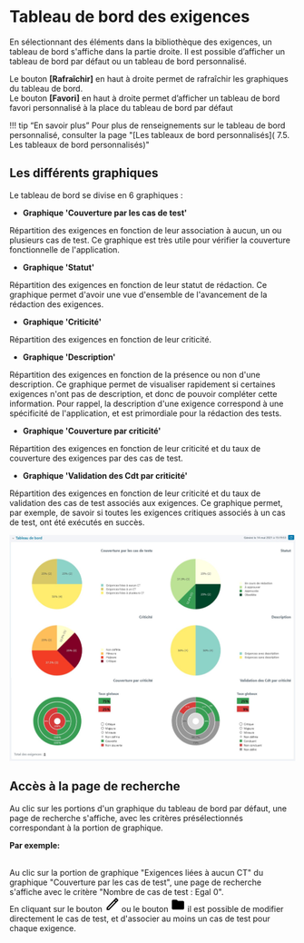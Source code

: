 # Tableau de bord des exigences

En sélectionnant des éléments dans la bibliothèque des exigences, un tableau de bord s'affiche dans la partie droite. Il est possible d’afficher un tableau de bord par défaut ou un tableau de bord personnalisé.

Le bouton **[Rafraîchir]** en haut à droite permet de rafraîchir les graphiques du tableau de bord.
<br/>Le bouton **[Favori]** en haut à droite permet d’afficher un tableau de bord favori personnalisé à la place du tableau de bord par défaut

!!! tip “En savoir plus”
    Pour plus de renseignements sur le tableau de bord personnalisé, consulter la page "[Les tableaux de bord personnalisés]( 7.5. Les tableaux de bord personnalisés)"

## Les différents graphiques

Le tableau de bord se divise en 6 graphiques :

- **Graphique 'Couverture par les cas de test'**

Répartition des exigences en fonction de leur association à aucun, un ou plusieurs cas de test. Ce graphique est très utile pour vérifier la couverture fonctionnelle de l'application. 

- **Graphique 'Statut'**

Répartition des exigences en fonction de leur statut de rédaction. Ce graphique permet d'avoir une vue d'ensemble de l'avancement de la rédaction des exigences.

- **Graphique 'Criticité'** 

Répartition des exigences en fonction de leur criticité. 

- **Graphique 'Description'** 

Répartition des exigences en fonction de la présence ou non d'une description. Ce graphique permet de visualiser rapidement si certaines exigences n'ont pas de description, et donc de pouvoir compléter cette information. Pour rappel, la description d'une exigence correspond à une spécificité de l'application, et est primordiale pour la rédaction des tests.

- **Graphique 'Couverture par criticité'**

Répartition des exigences en fonction de leur criticité et du taux de couverture des exigences par des cas de test.

- **Graphique 'Validation des Cdt par criticité'**

Répartition des exigences en fonction de leur criticité et du taux de validation des cas de test associés aux exigences. Ce graphique permet, par exemple, de savoir si toutes les exigences critiques associés à un cas de test, ont été exécutés en succès.


![Tableau de bord par défaut de l'espace Exigences](./resources/tableaubord-exigences.png)

## Accès à la page de recherche

Au clic sur les portions d'un graphique du tableau de bord par défaut, une page de recherche s'affiche, avec les critères présélectionnés correspondant à la portion de graphique.

**Par exemple:**

<br/> Au clic sur la portion de graphique "Exigences liées à aucun CT" du graphique "Couverture par les cas de test", une page de recherche s'affiche avec le critère "Nombre de cas de test : Egal 0". 
<br/> En cliquant sur le bouton ![Bouton d'édition](./resources/edit1.png) ou le bouton ![Bouton dossier](./resources/dossier.png) il est possible de modifier directement le cas de test, et d'associer au moins un cas de test pour chaque exigence.
